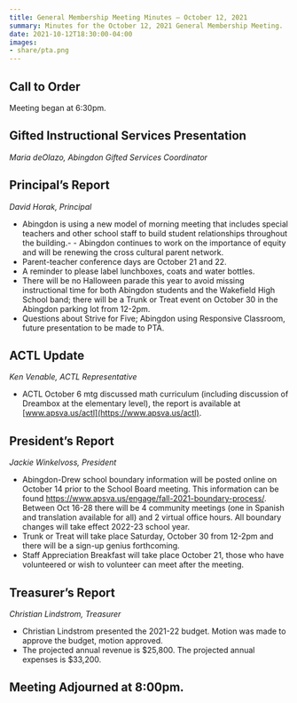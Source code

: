 ```yaml
---
title: General Membership Meeting Minutes – October 12, 2021
summary: Minutes for the October 12, 2021 General Membership Meeting.
date: 2021-10-12T18:30:00-04:00
images:
- share/pta.png
---
```


## Call to Order
Meeting began at 6:30pm.

## Gifted Instructional Services Presentation
*Maria deOlazo, Abingdon Gifted Services Coordinator*

## Principal’s Report
*David Horak, Principal*

- Abingdon is using a new model of morning meeting that includes special teachers and other school staff to build student relationships throughout the building.- - Abingdon continues to work on the importance of equity and will be renewing the cross cultural parent network.
- Parent-teacher conference days are October 21 and 22.
- A reminder to please label lunchboxes, coats and water bottles.
- There will be no Halloween parade this year to avoid missing instructional time for both Abingdon students and the Wakefield High School band; there will be a Trunk or Treat event on October 30 in the Abingdon parking lot from 12-2pm.
- Questions about Strive for Five; Abingdon using Responsive Classroom, future presentation to be made to PTA.

## ACTL Update
*Ken Venable, ACTL Representative*

- ACTL October 6 mtg discussed math curriculum (including discussion of Dreambox at the elementary level), the report is available at [www.apsva.us/actl](https://www.apsva.us/actl).

## President’s Report
*Jackie Winkelvoss, President*

- Abingdon-Drew school boundary information will be posted online on October 14 prior to the School Board meeting. This information can be found https://www.apsva.us/engage/fall-2021-boundary-process/. Between Oct 16-28 there will be 4 community meetings (one in Spanish and translation available for all) and 2 virtual office hours. All boundary changes will take effect 2022-23 school year.
- Trunk or Treat will take place Saturday, October 30 from 12-2pm and there will be a sign-up genius forthcoming.
- Staff Appreciation Breakfast will take place October 21, those who have volunteered or wish to volunteer can meet after the meeting.

## Treasurer’s Report
*Christian Lindstrom, Treasurer*

- Christian Lindstrom presented the 2021-22 budget. Motion was made to approve the budget, motion approved.
- The projected annual revenue is $25,800. The projected annual expenses is $33,200.

## Meeting Adjourned at 8:00pm.